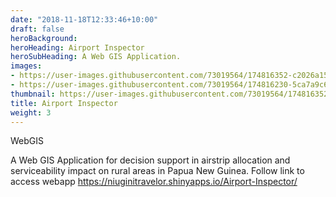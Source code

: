 ```yaml
---
date: "2018-11-18T12:33:46+10:00"
draft: false
heroBackground:
heroHeading: Airport Inspector
heroSubHeading: A Web GIS Application.
images:
- https://user-images.githubusercontent.com/73019564/174816352-c2026a15-7f05-438b-8015-f05a6c1b23d5.png
- https://user-images.githubusercontent.com/73019564/174816230-5ca7a9c6-5045-4f15-b0e9-e61936f47b74.png
thumbnail: https://user-images.githubusercontent.com/73019564/174816352-c2026a15-7f05-438b-8015-f05a6c1b23d5.png
title: Airport Inspector
weight: 3
---
```


WebGIS

A Web GIS Application for decision support in airstrip allocation and serviceability impact on rural areas in Papua New Guinea. Follow link to access webapp https://niuginitravelor.shinyapps.io/Airport-Inspector/